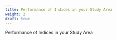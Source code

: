 ```yaml
---
title: Performance of Indices in your Study Area
weight: 2
draft: true
---
```



Performance of Indices in your Study Area
